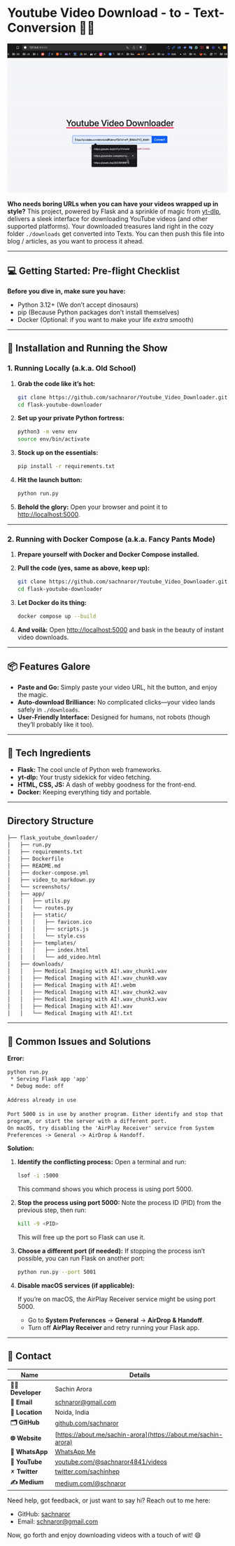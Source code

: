 # Youtube Video Download - to - Text-Conversion 🎥🔠

![Header](screenshots/header.gif)

**Who needs boring URLs when you can have your videos wrapped up in style?** This project, powered by Flask and a sprinkle of magic from [yt-dlp](https://github.com/yt-dlp/yt-dlp), delivers a sleek interface for downloading YouTube videos (and other supported platforms). Your downloaded treasures land right in the cozy folder `./downloads` get converted into Texts. You can then push this file into blog / articles, as you want to process it ahead.

---

## 💻 Getting Started: Pre-flight Checklist

**Before you dive in, make sure you have:**

- Python 3.12+ (We don’t accept dinosaurs)
- pip (Because Python packages don’t install themselves)
- Docker (Optional: if you want to make your life *extra* smooth)

---

## 🚀 Installation and Running the Show

### 1. Running Locally (a.k.a. Old School)

1. **Grab the code like it’s hot:**
   ```bash
   git clone https://github.com/sachnaror/Youtube_Video_Downloader.git
   cd flask-youtube-downloader
   ```

2. **Set up your private Python fortress:**
   ```bash
   python3 -m venv env
   source env/bin/activate
   ```

3. **Stock up on the essentials:**
   ```bash
   pip install -r requirements.txt
   ```

4. **Hit the launch button:**
   ```bash
   python run.py
   ```

5. **Behold the glory:**
   Open your browser and point it to [http://localhost:5000](http://localhost:5000).

---

### 2. Running with Docker Compose (a.k.a. Fancy Pants Mode)

1. **Prepare yourself with Docker and Docker Compose installed.**

2. **Pull the code (yes, same as above, keep up):**
   ```bash
   git clone https://github.com/sachnaror/Youtube_Video_Downloader.git
   cd flask-youtube-downloader
   ```

3. **Let Docker do its thing:**
   ```bash
   docker compose up --build
   ```

4. **And voilà:**
   Open [http://localhost:5000](http://localhost:5000) and bask in the beauty of instant video downloads.

---

## 📦 Features Galore

- **Paste and Go:** Simply paste your video URL, hit the button, and enjoy the magic.
- **Auto-download Brilliance:** No complicated clicks—your video lands safely in `./downloads`.
- **User-Friendly Interface:** Designed for humans, not robots (though they’ll probably like it too).

---

## 🔧 Tech Ingredients

- **Flask:** The cool uncle of Python web frameworks.
- **yt-dlp:** Your trusty sidekick for video fetching.
- **HTML, CSS, JS:** A dash of webby goodness for the front-end.
- **Docker:** Keeping everything tidy and portable.

---

## Directory Structure

```
├── flask_youtube_downloader/
│   ├── run.py
│   ├── requirements.txt
│   ├── Dockerfile
│   ├── README.md
│   ├── docker-compose.yml
│   ├── video_to_markdown.py
│   └── screenshots/
│   ├── app/
│   │   ├── utils.py
│   │   └── routes.py
│   │   ├── static/
│   │   │   ├── favicon.ico
│   │   │   ├── scripts.js
│   │   │   └── style.css
│   │   ├── templates/
│   │   │   ├── index.html
│   │   │   └── add_video.html
│   ├── downloads/
│   │   ├── Medical Imaging with AI!.wav_chunk1.wav
│   │   ├── Medical Imaging with AI!.wav_chunk0.wav
│   │   ├── Medical Imaging with AI!.webm
│   │   ├── Medical Imaging with AI!.wav_chunk2.wav
│   │   ├── Medical Imaging with AI!.wav_chunk3.wav
│   │   ├── Medical Imaging with AI!.wav
│   │   └── Medical Imaging with AI!.txt
```

---

## 🔧 Common Issues and Solutions

**Error:**
```plaintext
python run.py
 * Serving Flask app 'app'
 * Debug mode: off

Address already in use

Port 5000 is in use by another program. Either identify and stop that program, or start the server with a different port.
On macOS, try disabling the 'AirPlay Receiver' service from System Preferences -> General -> AirDrop & Handoff.
```

**Solution:**

1. **Identify the conflicting process:**
   Open a terminal and run:
   ```bash
   lsof -i :5000
   ```
   This command shows you which process is using port 5000.

2. **Stop the process using port 5000:**
   Note the process ID (PID) from the previous step, then run:
   ```bash
   kill -9 <PID>
   ```
   This will free up the port so Flask can use it.

3. **Choose a different port (if needed):**
   If stopping the process isn’t possible, you can run Flask on another port:
   ```bash
   python run.py --port 5001
   ```

4. **Disable macOS services (if applicable):**

   If you’re on macOS, the AirPlay Receiver service might be using port 5000.

   - Go to **System Preferences** → **General** → **AirDrop & Handoff**.
   - Turn off **AirPlay Receiver** and retry running your Flask app.

---

## **📩 Contact**

| Name              | Details                             |
|-------------------|-------------------------------------|
| **👨‍💻 Developer**   | Sachin Arora                      |
| **📧 Email**       | [schnaror@gmail.com](mailto:schnaror@gmail.com) |
| **📍 Location**    | Noida, India                       |
| **🗂 GitHub**      | [github.com/sachnaror](https://github.com/sachnaror?tab=repositories&q=&type=public&language=&sort=) |
| **🌐 Website**     | [https://about.me/sachin-arora](https://about.me/sachin-arora) |
| **📱 WhatsApp**    | [WhatsApp Me](https://wa.me/919560330483?text=Hello%20Sachin) |
| **🎦 YouTube**     | [youtube.com/@sachnaror4841/videos](https://www.youtube.com/@sachnaror4841/videos) |
| **🗴 Twitter**     | [twitter.com/sachinhep](https://twitter.com/sachinhep) |
| **✍️ Medium**      | [medium.com/@schnaror](https://medium.com/@schnaror) |

Need help, got feedback, or just want to say hi? Reach out to me here:

- GitHub: [sachnaror](https://github.com/sachnaror)
- Email: [schnaror@gmail.com](mailto:schnaror@gmail.com)

Now, go forth and enjoy downloading videos with a touch of wit! 😄

